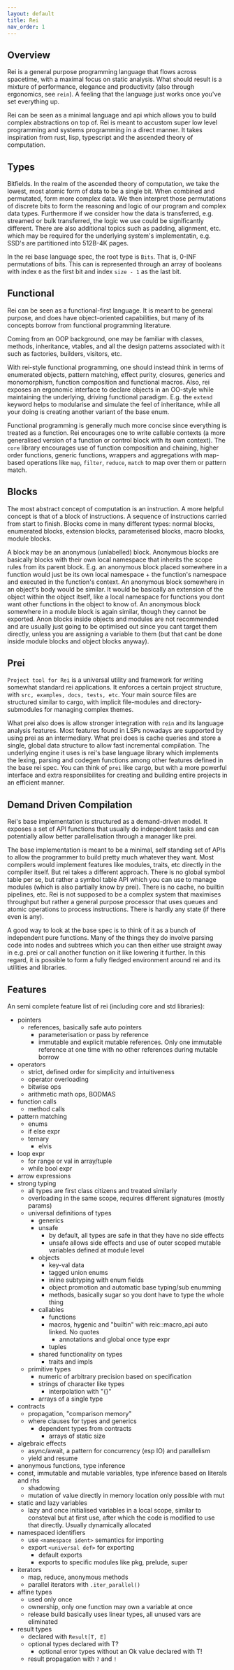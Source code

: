 ```yaml
---
layout: default
title: Rei
nav_order: 1
---
```


<link rel="shortcut icon" type="image/png" href="favicon.png">

## Overview

Rei is a general purpose programming language that flows across spacetime, with a maximal focus on static analysis. What should result is a mixture of performance, elegance and productivity (also through ergonomics, see `rein`). A feeling that the language just works once you've set everything up.

Rei can be seen as a minimal language and api which allows you to build complex abstractions on top of. Rei is meant to accustom super low level programming and systems programming in a direct manner. It takes inspiration from rust, lisp, typescript and the ascended theory of computation.

## Types

Bitfields. In the realm of the ascended theory of computation, we take the lowest, most atomic form of data to be a single bit. When combined and permutated, form more complex data. We then interpret those permutations of discrete bits to form the reasoning and logic of our program and complex data types. Furthermore if we consider how the data is transferred, e.g. streamed or bulk transferred, the logic we use could be significantly different. There are also additional topics such as padding, alignment, etc. which may be required for the underlying system's implementatin, e.g. SSD's are partitioned into 512B-4K pages.

In the rei base language spec, the root type is `Bits`. That is, 0-INF permutations of bits. This can is represented through an array of booleans with index `0` as the first bit and index `size - 1` as the last bit.

## Functional

Rei can be seen as a functional-first language. It is meant to be general purpose, and does have object-oriented capabilities, but many of its concepts borrow from functional programming literature.

Coming from an OOP background, one may be familiar with classes, methods, inheritance, vtables, and all the design patterns associated with it such as factories, builders, visitors, etc.

With rei-style functional programming, one should instead think in terms of enumerated objects, pattern matching, effect purity, closures, generics and monomorphism, function composition and functional macros. Also, rei exposes an ergonomic interface to declare objects in an OO-style while maintaining the underlying, driving functional paradigm. E.g. the `extend` keyword helps to modularise and simulate the feel of inheritance, while all your doing is creating another variant of the base enum.

Functional programming is generally much more concise since everything is treated as a function. Rei encourages one to write callable contexts (a more generalised version of a function or control block with its own context). The `core` library encourages use of function composition and chaining, higher order functions, generic functions, wrappers and aggregations with map-based operations like `map`, `filter`, `reduce`, `match` to map over them or pattern match.

## Blocks

The most abstract concept of computation is an instruction. A more helpful concept is that of a block of instructions. A sequence of instructions carried from start to finish. Blocks come in many different types: normal blocks, enumerated blocks, extension blocks, parameterised blocks, macro blocks, module blocks.

A block may be an anonymous (unlabelled) block. Anonymous blocks are basically blocks with their own local namespace that inherits the scope rules from its parent block. E.g. an anonymous block placed somewhere in a function would just be its own local namespace + the function's namespace and executed in the function's context. An anonymous block somewhere in an object's body would be similar. It would be basically an extension of the object within the object itself, like a local namespace for functions you dont want other functions in the object to know of. An anonymous block somewhere in a module block is again similar, though they cannot be exported. Anon blocks inside objects and modules are not recommended and are usually just going to be optimised out since you cant target them directly, unless you are assigning a variable to them (but that cant be done inside module blocks and object blocks anyway).

## Prei

`Project tool for Rei` is a universal utility and framework for writing somewhat standard rei applications. It enforces a certain project structure, with `src, examples, docs, tests, etc`. Your main source files are structured similar to cargo, with implicit file-modules and directory-submodules for managing complex themes.

What prei also does is allow stronger integration with `rein` and its language analysis features. Most features found in LSPs nowadays are supported by using prei as an intermediary. What prei does is cache queries and store a single, global data structure to allow fast incremental compilation. The underlying engine it uses is rei's base language library which implements the lexing, parsing and codegen functions among other features defined in the base rei spec. You can think of `prei` like cargo, but with a more powerful interface and extra responsibilites for creating and building entire projects in an efficient manner.

## Demand Driven Compilation

Rei's base implementation is structured as a demand-driven model. It exposes a set of API functions that usually do independent tasks and can potentially allow better parallelisation through a manager like prei.

The base implementation is meant to be a minimal, self standing set of APIs to allow the programmer to build pretty much whatever they want. Most compilers would implement features like modules, traits, etc directly in the compiler itself. But rei takes a different approach. There is no global symbol table per se, but rather a symbol table API which you can use to manage modules (which is also partially know by prei). There is no cache, no builtin pipelines, etc. Rei is not supposed to be a complex system that maximises throughput but rather a general purpose processor that uses queues and atomic operations to process instructions. There is hardly any state (if there even is any).

A good way to look at the base spec is to think of it as a bunch of independent pure functions. Many of the things they do involve parsing code into nodes and subtrees which you can then either use straight away in e.g. prei or call another function on it like lowering it further. In this regard, it is possible to form a fully fledged environment around rei and its utilities and libraries.

## Features

An semi complete feature list of rei (including core and std libraries):

- pointers
  - references, basically safe auto pointers
    - parameterisation or pass by reference
    - immutable and explicit mutable references. Only one immutable reference at one time with no other references during mutable borrow
- operators
  - strict, defined order for simplicity and intuitiveness
  - operator overloading
  - bitwise ops
  - arithmetic math ops, BODMAS
- function calls
  - method calls
- pattern matching
  - enums
  - if else expr
  - ternary
    - elvis
- loop expr
  - for range or val in array/tuple
  - while bool expr
- arrow expressions
- strong typing
  - all types are first class citizens and treated similarly
  - overloading in the same scope, requires different signatures (mostly params)
  - universal definitions of types
    - generics
    - unsafe
      - by default, all types are safe in that they have no side effects
      - unsafe allows side effects and use of outer scoped mutable variables defined at module level
    - objects
      - key-val data
      - tagged union enums
      - inline subtyping with enum fields
      - object promotion and automatic base typing/sub enumming
      - methods, basically sugar so you dont have to type the whole thing
    - callables
      - functions
      - macros, hygenic and "builtin" with reic::macro_api auto linked. No quotes
        - annotations and global once type expr
      - tuples
    - shared functionality on types
      - traits and impls
  - primitive types
    - numeric of arbitrary precision based on specification
    - strings of character like types
      - interpolation with "{}"
    - arrays of a single type
- contracts
  - propagation, "comparison memory"
  - where clauses for types and generics
    - dependent types from contracts
      - arrays of static size
- algebraic effects
  - async/await, a pattern for concurrency (esp IO) and parallelism
  - yield and resume
- anonymous functions, type inference
- const, immutable and mutable variables, type inference based on literals and rhs
  - shadowing
  - mutation of value directly in memory location only possible with mut
- static and lazy variables
  - lazy and once initialised variables in a local scope, similar to consteval but at first use, after which the code is modified to use that directly. Usually dynamically allocated
- namespaced identifiers
  - use `<namespace ident>` semantics for importing
  - export `<universal def>` for exporting
    - default exports
    - exports to specific modules like pkg, prelude, super
- iterators
  - map, reduce, anonymous methods
  - parallel iterators with `.iter_parallel()`
- affine types
  - used only once
  - ownership, only one function may own a variable at once
  - release build basically uses linear types, all unused vars are eliminated
- result types
  - declared with `Result[T, E]`
  - optional types declared with T?
    - optional error types without an Ok value declared with T!
  - result propagation with `?` and `!`
